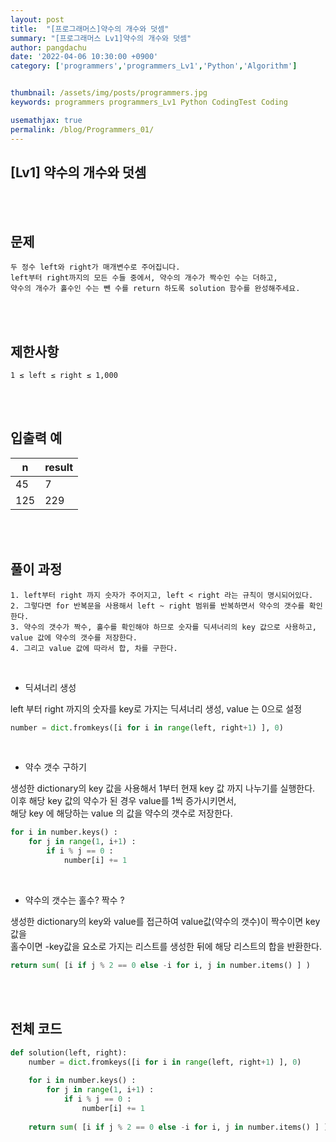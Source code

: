 ```yaml
---
layout: post
title:  "[프로그래머스]약수의 개수와 덧셈"
summary: "[프로그래머스 Lv1]약수의 개수와 덧셈"
author: pangdachu
date: '2022-04-06 10:30:00 +0900'
category: ['programmers','programmers_Lv1','Python','Algorithm']


thumbnail: /assets/img/posts/programmers.jpg
keywords: programmers programmers_Lv1 Python CodingTest Coding

usemathjax: true
permalink: /blog/Programmers_01/
---
```


## [Lv1] 약수의 개수와 덧셈    
<br>
<br>


문제
---------
```
두 정수 left와 right가 매개변수로 주어집니다.     
left부터 right까지의 모든 수들 중에서, 약수의 개수가 짝수인 수는 더하고,     
약수의 개수가 홀수인 수는 뺀 수를 return 하도록 solution 함수를 완성해주세요.
```
<br>
<br>

제한사항
---------
```
1 ≤ left ≤ right ≤ 1,000   
```
<br>
<br>

입출력 예
---------

|n|result|      
|---|---|       
|45|7|      
|125|229|       

<br>
<br>

풀이 과정
---------
```
1. left부터 right 까지 숫자가 주어지고, left < right 라는 규칙이 명시되어있다.    
2. 그렇다면 for 반복문을 사용해서 left ~ right 범위를 반복하면서 약수의 갯수를 확인한다.      
3. 약수의 갯수가 짝수, 홀수를 확인해야 하므로 숫자를 딕셔너리의 key 값으로 사용하고,   value 값에 약수의 갯수를 저장한다.     
4. 그리고 value 값에 따라서 합, 차를 구한다.    
```
<br>

* 딕셔너리 생성

left 부터 right 까지의 숫자를 key로 가지는 딕셔너리 생성, value 는 0으로 설정 

```python
number = dict.fromkeys([i for i in range(left, right+1) ], 0)
```
<br>

* 약수 갯수 구하기

생성한 dictionary의 key 값을 사용해서 1부터 현재 key 값 까지 나누기를 실행한다.     
이후 해당 key 값의 약수가 된 경우 value를 1씩 증가시키면서,     
해당 key 에 해당하는 value 의 값을 약수의 갯수로 저장한다.      

```python
for i in number.keys() :
    for j in range(1, i+1) :
        if i % j == 0 :
            number[i] += 1
```
<br>

* 약수의 갯수는 홀수? 짝수 ?

생성한 dictionary의 key와 value를 접근하여 value값(약수의 갯수)이 짝수이면 key값을      
홀수이면 -key값을 요소로 가지는 리스트를 생성한 뒤에 해당 리스트의 합을 반환한다. 

```python
return sum( [i if j % 2 == 0 else -i for i, j in number.items() ] )
```
<br>
<br>

전체 코드
---------
```python
def solution(left, right):
    number = dict.fromkeys([i for i in range(left, right+1) ], 0)
    
    for i in number.keys() :
        for j in range(1, i+1) :
            if i % j == 0 :
                number[i] += 1
    
    return sum( [i if j % 2 == 0 else -i for i, j in number.items() ] )
```

